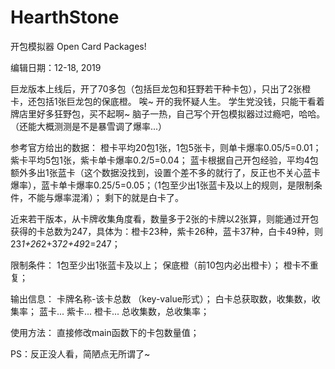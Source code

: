 # HearthStone
开包模拟器
Open Card Packages!

编辑日期：12-18, 2019

巨龙版本上线后，开了70多包（包括巨龙包和狂野若干种卡包），只出了2张橙卡，还包括1张巨龙包的保底橙。
唉~ 开的我怀疑人生。
学生党没钱，只能干看着牌店里好多狂野包，买不起啊~
脑子一热，自己写个开包模拟器过过瘾吧，哈哈。（还能大概测测是不是暴雪调了爆率...）

参考官方给出的数据：
橙卡平均20包1张，1包5张卡，则单卡爆率0.05/5=0.01；
紫卡平均5包1张，紫卡单卡爆率0.2/5=0.04；
蓝卡根据自己开包经验，平均4包额外多出1张蓝卡（这个数据没找到，设置个差不多的就行了，反正也不关心蓝卡爆率），蓝卡单卡爆率0.25/5=0.05；（1包至少出1张蓝卡及以上的规则，是限制条件，不能与爆率混淆）；
剩下的就是白卡了。

近来若干版本，从卡牌收集角度看，数量多于2张的卡牌以2张算，则能通过开包获得的卡总数为247，具体为：橙卡23种，紫卡26种，蓝卡37种，白卡49种，则23*1+26*2+37*2+49*2=247；

限制条件：
1包至少出1张蓝卡及以上；
保底橙（前10包内必出橙卡）；
橙卡不重复；

输出信息：
卡牌名称-该卡总数 （key-value形式）；
白卡总获取数，收集数，收集率；
蓝卡...
紫卡...
橙卡...
总收集数，总收集率；

使用方法：
直接修改main函数下的卡包数量值；

PS：反正没人看，简陋点无所谓了~
